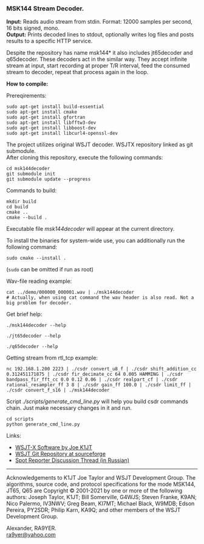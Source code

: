 ### MSK144 Stream Decoder.

**Input:** Reads audio stream from stdin. Format: 12000 samples per second, 16 bits signed, mono.  
**Output:** Prints decoded lines to stdout, optionally writes log files and posts results to a specific HTTP service.  

Despite the repository has name msk144* it also includes jt65decoder and q65decoder. These decoders act in the similar way. They accept infinite stream at input, start recording at proper T/R interval, feed the consumed stream to decoder, repeat that process again in the loop.

**How to compile:**

Prereqirements:

```shell
sudo apt-get install build-essential
sudo apt-get install cmake
sudo apt-get install gfortran
sudo apt-get install libfftw3-dev
sudo apt-get install libboost-dev
sudo apt-get install libcurl4-openssl-dev

```

The project utilizes original WSJT decoder. WSJTX repository linked as git submodule.  
After cloning this repository, execute the following commands:
```shell
cd msk144decoder
git submodule init
git submodule update --progress
```

Commands to build:
```shell
mkdir build
cd build
cmake ..
cmake --build . 
```

Executable file *msk144decoder* will appear at the current directory.

To install the binaries for system-wide use, you can additionally run the following command:

```shell
sudo cmake --install .
```

(`sudo` can be omitted if run as root)

Wav-file reading example:
```shell
cat ../demo/000000_000001.wav | ./msk144decoder
# Actually, when using cat command the wav header is also read. Not a big problem for decoder.
```

Get brief help:
```shell
./msk144decoder --help

./jt65decoder --help

./q65decoder --help
```

Getting stream from rtl_tcp example:
```shell
nc 192.168.1.200 2223 | ./csdr convert_u8_f | ./csdr shift_addition_cc 0.312451171875 | ./csdr fir_decimate_cc 64 0.005 HAMMING | ./csdr bandpass_fir_fft_cc 0.0 0.12 0.06 | ./csdr realpart_cf | ./csdr rational_resampler_ff 3 8 | ./csdr gain_ff 100.0 | ./csdr limit_ff | ./csdr convert_f_s16 | ./msk144decoder
```

Script *./scripts/generate_cmd_line.py* will help you build csdr commands chain. Just make necessary changes in it and run.
```shell
cd scripts
python generate_cmd_line.py
```

Links:  
- [WSJT-X Software by Joe K1JT](https://wsjt.sourceforge.io/)
- [WSJT Git Repository at sourceforge](https://sourceforge.net/p/wsjt/wsjtx/ci/master/tree/)
- [Spot Reporter Discussion Thread (in Russian)](http://forum.22dx.ru/viewtopic.php?f=7&t=145)

---
Acknowledgements to K1JT Joe Taylor and WSJT Development Group. The algorithms, source code, and protocol specifications for the mode MSK144, JT65, Q65 are Copyright © 2001-2021 by one or more of the following authors: Joseph Taylor, K1JT; Bill Somerville, G4WJS; Steven Franke, K9AN; Nico Palermo, IV3NWV; Greg Beam, KI7MT; Michael Black, W9MDB; Edson Pereira, PY2SDR; Philip Karn, KA9Q; and other members of the WSJT Development Group.

Alexander, RA9YER.  
ra9yer@yahoo.com
